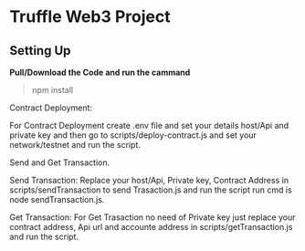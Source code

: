 # Truffle Web3 Project

## Setting Up


**Pull/Download the Code and run the cammand**

> npm install 

Contract Deployment:
 
For Contract Deployment create .env file and set your details host/Api and private key and then go to scripts/deploy-contract.js and set your network/testnet and run the script.

Send and Get Transaction.

Send Transaction: Replace your host/Api, Private key, Contract Address in scripts/sendTransaction to send Trasaction.js and run the script run cmd is node sendTransaction.js.

Get Transaction: For Get Trasaction no need of Private key just replace your contract address, Api url and accounte address in scripts/getTransaction.js  and run the script.






